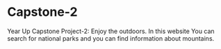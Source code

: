 # Capstone-2
Year Up Capstone Project-2: Enjoy the outdoors. In this website You can search for national parks and you can find information about mountains.
